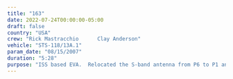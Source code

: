 ```yaml
---
title: "163"
date: 2022-07-24T00:00:00-05:00
draft: false
country: "USA"
crew: "Rick Mastracchio      Clay Anderson"
vehicle: "STS-118/13A.1"
param_date: "08/15/2007"
duration: "5:28"
purpose: "ISS based EVA.  Relocated the S-band antenna from P6 to P1 and installed new signal processor and transponder on P1.  Retrieved P6 transponder.  Relocated CETA carts.  Damaged glove terminated EVA early."
---
```

